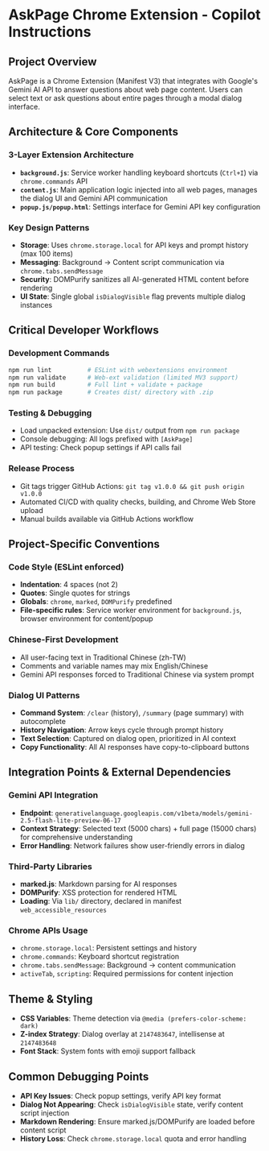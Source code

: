 # AskPage Chrome Extension - Copilot Instructions

## Project Overview
AskPage is a Chrome Extension (Manifest V3) that integrates with Google's Gemini AI API to answer questions about web page content. Users can select text or ask questions about entire pages through a modal dialog interface.

## Architecture & Core Components

### 3-Layer Extension Architecture
- **`background.js`**: Service worker handling keyboard shortcuts (`Ctrl+I`) via `chrome.commands` API
- **`content.js`**: Main application logic injected into all web pages, manages the dialog UI and Gemini API communication
- **`popup.js/popup.html`**: Settings interface for Gemini API key configuration

### Key Design Patterns
- **Storage**: Uses `chrome.storage.local` for API keys and prompt history (max 100 items)
- **Messaging**: Background → Content script communication via `chrome.tabs.sendMessage`
- **Security**: DOMPurify sanitizes all AI-generated HTML content before rendering
- **UI State**: Single global `isDialogVisible` flag prevents multiple dialog instances

## Critical Developer Workflows

### Development Commands
```bash
npm run lint          # ESLint with webextensions environment
npm run validate      # Web-ext validation (limited MV3 support)
npm run build         # Full lint + validate + package
npm run package       # Creates dist/ directory with .zip
```

### Testing & Debugging
- Load unpacked extension: Use `dist/` output from `npm run package`
- Console debugging: All logs prefixed with `[AskPage]`
- API testing: Check popup settings if API calls fail

### Release Process
- Git tags trigger GitHub Actions: `git tag v1.0.0 && git push origin v1.0.0`
- Automated CI/CD with quality checks, building, and Chrome Web Store upload
- Manual builds available via GitHub Actions workflow

## Project-Specific Conventions

### Code Style (ESLint enforced)
- **Indentation**: 4 spaces (not 2)
- **Quotes**: Single quotes for strings
- **Globals**: `chrome`, `marked`, `DOMPurify` predefined
- **File-specific rules**: Service worker environment for `background.js`, browser environment for content/popup

### Chinese-First Development
- All user-facing text in Traditional Chinese (zh-TW)
- Comments and variable names may mix English/Chinese
- Gemini API responses forced to Traditional Chinese via system prompt

### Dialog UI Patterns
- **Command System**: `/clear` (history), `/summary` (page summary) with autocomplete
- **History Navigation**: Arrow keys cycle through prompt history
- **Text Selection**: Captured on dialog open, prioritized in AI context
- **Copy Functionality**: All AI responses have copy-to-clipboard buttons

## Integration Points & External Dependencies

### Gemini API Integration
- **Endpoint**: `generativelanguage.googleapis.com/v1beta/models/gemini-2.5-flash-lite-preview-06-17`
- **Context Strategy**: Selected text (5000 chars) + full page (15000 chars) for comprehensive understanding
- **Error Handling**: Network failures show user-friendly errors in dialog

### Third-Party Libraries
- **marked.js**: Markdown parsing for AI responses
- **DOMPurify**: XSS protection for rendered HTML
- **Loading**: Via `lib/` directory, declared in manifest `web_accessible_resources`

### Chrome APIs Usage
- `chrome.storage.local`: Persistent settings and history
- `chrome.commands`: Keyboard shortcut registration
- `chrome.tabs.sendMessage`: Background → content communication
- `activeTab`, `scripting`: Required permissions for content injection

## Theme & Styling
- **CSS Variables**: Theme detection via `@media (prefers-color-scheme: dark)`
- **Z-index Strategy**: Dialog overlay at `2147483647`, intellisense at `2147483648`
- **Font Stack**: System fonts with emoji support fallback

## Common Debugging Points
- **API Key Issues**: Check popup settings, verify API key format
- **Dialog Not Appearing**: Check `isDialogVisible` state, verify content script injection
- **Markdown Rendering**: Ensure marked.js/DOMPurify are loaded before content script
- **History Loss**: Check `chrome.storage.local` quota and error handling
